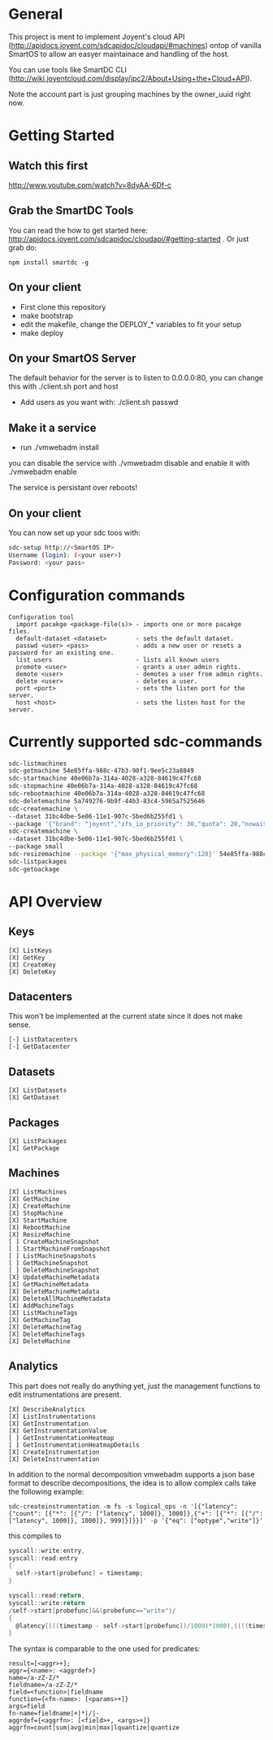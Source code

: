 General
=======

This project is ment to implement Joyent's cloud API (http://apidocs.joyent.com/sdcapidoc/cloudapi/#machines) ontop of vanilla SmartOS to allow an easyer maintainace and handling of the host.

You can use tools like SmartDC CLI (http://wiki.joyentcloud.com/display/jpc2/About+Using+the+Cloud+API).

Note the account part is just grouping machines by the owner_uuid right now.

Getting Started
===============

Watch this first
----------------
http://www.youtube.com/watch?v=8dyAA-6Df-c

Grab the SmartDC Tools
----------------------
You can read the how to get started here: http://apidocs.joyent.com/sdcapidoc/cloudapi/#getting-started .
Or just grab do:

```
npm install smartdc -g
```

On your client
--------------
* First clone this repository
* make bootstrap
* edit the makefile, change the DEPLOY_* variables to fit your setup
* make deploy

On your SmartOS Server
----------------------
The default behavior for the server is to listen to 0.0.0.0:80, you can change this with ./client.sh port and host

* Add users as you want with: ./client.sh passwd <your user> <your pass>

Make it a service
-----------------

* run ./vmwebadm install

you can disable the service with ./vmwebadm disable and enable it with ./vmwebadm enable

The service is persistant over reboots!

On your client
--------------
You can now set up your sdc toos with:
    
```sh
sdc-setup http://<SmartOS IP>
Username (login): (<your user>)
Password: <your pass>
```

Configuration commands
======================

```
Configuration tool
  import pacakge <package-file(s)> - imports one or more pacakge files.
  default-dataset <dataset>        - sets the default dataset.
  passwd <user> <pass>             - adds a new user or resets a password for an existing one.
  list users                       - lists all known users
  promote <user>                   - grants a user admin rights.
  demote <user>                    - demotes a user from admin rights.
  delete <user>                    - deletes a user.
  port <port>                      - sets the listen port for the server.
  host <host>                      - sets the listen host for the server.
```

Currently supported sdc-commands
============================

```sh
sdc-listmachines
sdc-getmachine 54e85ffa-988c-47b3-90f1-9ee5c23a8849
sdc-startmachine 40e06b7a-314a-4028-a328-84619c47fc68
sdc-stopmachine 40e06b7a-314a-4028-a328-84619c47fc68
sdc-rebootmachine 40e06b7a-314a-4028-a328-84619c47fc68
sdc-deletemachine 5a749276-9b9f-44b3-83c4-5965a7525646
sdc-createmachine \
--dataset 31bc4dbe-5e06-11e1-907c-5bed6b255fd1 \
--package '{"brand": "joyent","zfs_io_priority": 30,"quota": 20,"nowait": true,"max_physical_memory": 256,"alias": "zone4","nics": [{"nic_tag": "external","ip": "dhcp"}]}'
sdc-createmachine \
--dataset 31bc4dbe-5e06-11e1-907c-5bed6b255fd1 \
--package small
sdc-resizemachine --package '{"max_physical_memory":128}' 54e85ffa-988c-47b3-90f1-9ee5c23a8849
sdc-listpackages
sdc-getoackage
```

API Overview
============

Keys
----
```plaintext
[X] ListKeys
[X] GetKey
[X] CreateKey
[X] DeleteKey
```

Datacenters
-----------
This won't be implemented at the current state since it does not make sense.

```plaintext
[-] ListDatacenters
[-] GetDatacenter
```

Datasets
--------
```plaintext
[X] ListDatasets
[X] GetDataset
```

Packages
--------
```plaintext
[X] ListPackages
[X] GetPackage
```

Machines
--------
```plaintext
[X] ListMachines
[X] GetMachine
[X] CreateMachine
[X] StopMachine
[X] StartMachine
[X] RebootMachine
[X] ResizeMachine
[ ] CreateMachineSnapshot
[ ] StartMachineFromSnapshot
[ ] ListMachineSnapshots
[ ] GetMachineSnapshot
[ ] DeleteMachineSnapshot
[X] UpdateMachineMetadata
[X] GetMachineMetadata
[X] DeleteMachineMetadata
[X] DeleteAllMachineMetadata
[X] AddMachineTags
[X] ListMachineTags
[X] GetMachineTag
[X] DeleteMachineTag
[X] DeleteMachineTags
[X] DeleteMachine
```

Analytics
---------
This part does not really do anything yet, just the management functions to edit instrumentations are present.

```plaintext
[X] DescribeAnalytics
[X] ListInstrumentations
[X] GetInstrumentation
[X] GetInstrumentationValue
[ ] GetInstrumentationHeatmap
[ ] GetInstrumentationHeatmapDetails
[X] CreateInstrumentation
[X] DeleteInstrumentation
```

In addition to the normal decomposition vmwebadm supports a json base format to describe decompositions, the idea is to allow complex calls take the following example:


```plaintext
sdc-createinstrumentation -m fs -s logical_ops -n '[{"latency": {"count": [{"*": [{"/": ["latency", 1000]}, 1000]},{"+": [{"*": [{"/": ["latency", 1000]}, 1000]}, 999]}]}}]' -p '{"eq": ["optype","write"]}'
```

this compiles to

```D
syscall::write:entry,
syscall::read:entry
{
  self->start[probefunc] = timestamp;
}

syscall::read:return,
syscall::write:return
/self->start[probefunc]&&(probefunc=="write")/
{
  @latency[(((timestamp - self->start[probefunc])/1000)*1000),((((timestamp - self->start[probefunc])/1000)*1000)+999)]=count();
}
```

The syntax is comparable to the one used for predicates:

```
result=[<aggr>+];
aggr={<name>: <aggrdef>}
name=/a-zZ-Z/*
fieldname=/a-zZ-Z/*
field=<function>|fieldname
function={<fn-name>: [<params>+]}
args=field
fn-name=fieldname|+|*|/|-
aggrdef={<aggrfn>: [<field>+, <args>+]}
aggrfn=count|sum|avg|min|max|lquantize|quantize
```